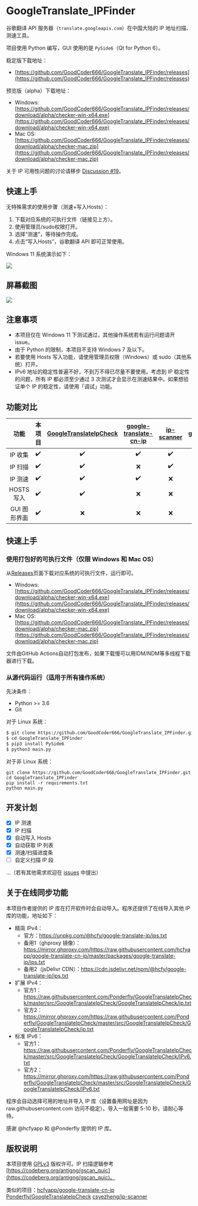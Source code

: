 # GoogleTranslate_IPFinder

谷歌翻译 API 服务器（`translate.googleapis.com`）在中国大陆的 IP 地址扫描、测速工具。

项目使用 Python 编写，GUI 使用的是 `PySide6`（Qt for Python 6）。

稳定版下载地址：

- [https://github.com/GoodCoder666/GoogleTranslate_IPFinder/releases](https://github.com/GoodCoder666/GoogleTranslate_IPFinder/releases)

预览版（alpha）下载地址：

- Windows: [https://github.com/GoodCoder666/GoogleTranslate_IPFinder/releases/download/alpha/checker-win-x64.exe](https://github.com/GoodCoder666/GoogleTranslate_IPFinder/releases/download/alpha/checker-win-x64.exe)
- Mac OS: [https://github.com/GoodCoder666/GoogleTranslate_IPFinder/releases/download/alpha/checker-mac.zip](https://github.com/GoodCoder666/GoogleTranslate_IPFinder/releases/download/alpha/checker-mac.zip)

关于 IP 可用性问题的讨论请移步 [Discussion #19](https://github.com/GoodCoder666/GoogleTranslate_IPFinder/discussions/19)。

## 快速上手

无特殊需求的使用步骤（测速+写入Hosts）：

1. 下载对应系统的可执行文件（链接见上方）。
2. 使用管理员/sudo权限打开。
3. 选择“测速”，等待操作完成。
4. 点击“写入Hosts”，谷歌翻译 API 即可正常使用。

Windows 11 系统演示如下：

![](screenshots/1.gif)

## 屏幕截图

![](screenshots/2.png)

## 注意事项

- 本项目仅在 Windows 11 下测试通过，其他操作系统若有运行问题请开 issue。
- 由于 Python 的限制，本项目不支持 Windows 7 及以下。
- 若要使用 Hosts 写入功能，请使用管理员权限（Windows）或 sudo（其他系统）打开。
- IPv6 地址的稳定性普遍不好，不到万不得已尽量不要使用。考虑到 IP 稳定性的问题，所有 IP 都必须至少通过 3 次测试才会显示在测速结果中。如果想验证单个 IP 的稳定性，请使用「调试」功能。

## 功能对比

|     功能     |       本项目       | [GoogleTranslateIpCheck](https://github.com/Ponderfly/GoogleTranslateIpCheck) | [google-translate-cn-ip](https://github.com/hcfyapp/google-translate-cn-ip) | [ip-scanner](https://github.com/csyezheng/ip-scanner) | [gscan_quic](https://codeberg.org/antigng/gscan_quic) |
| :----------: | :----------------: | :----------------------------------------------------------: | :----------------------------------------------------------: | :---------------------------------------------------: | :---------------------------------------------------: |
|   IP 收集    | :heavy_check_mark: |                      :heavy_check_mark:                      |                      :heavy_check_mark:                      |                  :heavy_check_mark:                   |                          :x:                          |
|   IP 扫描    | :heavy_check_mark: |                      :heavy_check_mark:                      |                             :x:                              |                  :heavy_check_mark:                   |                  :heavy_check_mark:                   |
|   IP 测速    | :heavy_check_mark: |                      :heavy_check_mark:                      |                      :heavy_check_mark:                      |                          :x:                          |                          :x:                          |
|  HOSTS 写入  | :heavy_check_mark: |                      :heavy_check_mark:                      |                             :x:                              |                          :x:                          |                          :x:                          |
| GUI 图形界面 | :heavy_check_mark: |                             :x:                              |                             :x:                              |                          :x:                          |                          :x:                          |

## 快速上手

### 使用打包好的可执行文件（仅限 Windows 和 Mac OS）

从[Releases](https://github.com/GoodCoder666/GoogleTranslate_IPFinder/releases/tag/alpha)页面下载对应系统的可执行文件，运行即可。

- Windows: [https://github.com/GoodCoder666/GoogleTranslate_IPFinder/releases/download/alpha/checker-win-x64.exe](https://github.com/GoodCoder666/GoogleTranslate_IPFinder/releases/download/alpha/checker-win-x64.exe)
- Mac OS: [https://github.com/GoodCoder666/GoogleTranslate_IPFinder/releases/download/alpha/checker-mac.zip](https://github.com/GoodCoder666/GoogleTranslate_IPFinder/releases/download/alpha/checker-mac.zip)

文件由GitHub Actions自动打包发布，如果下载慢可以用IDM/NDM等多线程下载器进行下载。

### 从源代码运行（适用于所有操作系统）

先决条件：

- Python >= 3.6
- Git

对于 Linux 系统：

```bash
$ git clone https://github.com/GoodCoder666/GoogleTranslate_IPFinder.git
$ cd GoogleTranslate_IPFinder
$ pip3 install PySide6
$ python3 main.py
```

对于非 Linux 系统：

```shell
git clone https://github.com/GoodCoder666/GoogleTranslate_IPFinder.git
cd GoogleTranslate_IPFinder
pip install -r requirements.txt
python main.py
```

## 开发计划

- [x] IP 测速
- [x] IP 扫描
- [x] 自动写入 Hosts
- [x] 自动获取 IP 列表
- [x] 测速/扫描进度条
- [ ] 自定义扫描 IP 段

...（若有其他需求欢迎在 [issues](https://github.com/GoodCoder666/GoogleTranslate_IPFinder/issues) 中提出）

## 关于在线同步功能

本项目作者提供的 IP 库在打开软件时会自动导入。程序还提供了在线导入其他 IP 库的功能，地址如下：

- 精简 IPv4：
  - 官方：https://unpkg.com/@hcfy/google-translate-ip/ips.txt
  - 备用1（ghproxy 镜像）：https://mirror.ghproxy.com/https://raw.githubusercontent.com/hcfyapp/google-translate-cn-ip/master/packages/google-translate-ip/ips.txt
  - 备用2（jsDelivr CDN）：https://cdn.jsdelivr.net/npm/@hcfy/google-translate-ip/ips.txt
- 扩展 IPv4：
  - 官方1：https://raw.githubusercontent.com/Ponderfly/GoogleTranslateIpCheck/master/src/GoogleTranslateIpCheck/GoogleTranslateIpCheck/ip.txt
  - 官方2：https://mirror.ghproxy.com/https://raw.githubusercontent.com/Ponderfly/GoogleTranslateIpCheck/master/src/GoogleTranslateIpCheck/GoogleTranslateIpCheck/ip.txt
- 标准 IPv6：
  - 官方1：https://raw.githubusercontent.com/Ponderfly/GoogleTranslateIpCheck/master/src/GoogleTranslateIpCheck/GoogleTranslateIpCheck/IPv6.txt
  - 官方2：https://mirror.ghproxy.com/https://raw.githubusercontent.com/Ponderfly/GoogleTranslateIpCheck/master/src/GoogleTranslateIpCheck/GoogleTranslateIpCheck/IPv6.txt

程序会自动选择可用的地址并导入 IP 库（设置备用网址是因为 raw.githubusercontent.com 访问不稳定）。导入一般需要 5-10 秒，请耐心等待。

感谢 @hcfyapp 和 @Ponderfly 提供的 IP 库。

## 版权说明

本项目使用 [GPLv3](https://github.com/GoodCoder666/GoogleTranslate_IPFinder/blob/main/LICENSE) 版权许可。IP 扫描逻辑参考 [https://codeberg.org/antigng/gscan_quic](https://codeberg.org/antigng/gscan_quic)。

类似的项目：[hcfyapp/google-translate-cn-ip](https://github.com/hcfyapp/google-translate-cn-ip) [Ponderfly/GoogleTranslateIpCheck](https://github.com/Ponderfly/GoogleTranslateIpCheck) [csyezheng/ip-scanner](https://github.com/csyezheng/ip-scanner)

